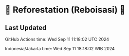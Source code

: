 
# 🌳 Reforestation (Reboisasi) 🌲

## Last Updated

GitHub Actions time: Wed Sep 11 11:18:02 UTC 2024

Indonesia/Jakarta time: Wed Sep 11 18:18:02 WIB 2024
